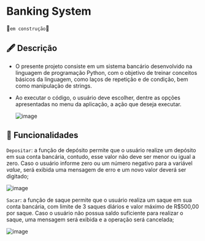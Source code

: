 # Banking System

🚧`em construção`🚧

## 🖋️ Descrição
- O presente projeto consiste em um sistema bancário desenvolvido na linguagem de programação Python, com o objetivo de treinar conceitos básicos da linguagem, como laços de repetição e de condição, bem como manipulação de strings.
- Ao executar o código, o usuário deve escolher, dentre as opções apresentadas no menu da aplicação, a ação que deseja executar.
  
  ![image](https://github.com/Maria-Faria/Banking_System/assets/114308727/efa5b041-5fbe-42a8-978e-99a18c836fb7)

## 🔨 Funcionalidades
`Depositar`: a função de depósito permite que o usuário realize um depósito em sua conta bancária, contudo, esse valor não deve ser menor ou igual a zero. Caso o usuário informe zero ou um número negativo para a variável _value_, será exibida uma mensagem de erro e um novo valor deverá ser digitado;

  ![image](https://github.com/Maria-Faria/Banking_System/assets/114308727/c12d159e-0717-4c5a-925c-5ba5ecc05461)

`Sacar`: a função de saque permite que o usuário realiza um saque em sua conta bancária, com limite de 3 saques diários e valor máximo de R$500,00 por saque. Caso o usuário não possua saldo suficiente para realizar o saque, uma mensagem será exibida e a operação será cancelada;

  ![image](https://github.com/Maria-Faria/Banking_System/assets/114308727/53571834-45b5-4396-b8cf-727795495aa4)
